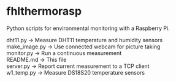 # fhlthermorasp

Python scripts for environmental monitoring with a Raspberry Pi.  

dht11.py	-> Measure DHT11 temperature and humidity sensors  
make_image.py	-> Use connected webcam for picture taking  
monitor.py	-> Run a continuous measurement  
README.md	-> This file  
server.py	-> Report current measurement to a TCP client  
w1_temp.py	-> Measure DS18S20 temperature sensors  